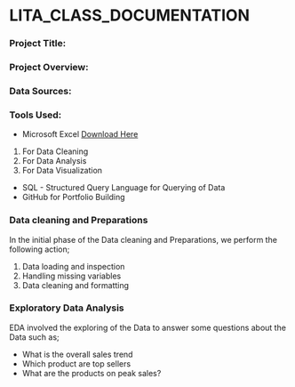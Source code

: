 # LITA_CLASS_DOCUMENTATION

### Project Title:

### Project Overview:

### Data Sources:

### Tools Used:
- Microsoft Excel [Download Here](https://www.microsoft.com)
1. For Data Cleaning
2. For Data Analysis
3. For Data Visualization
- SQL - Structured Query Language for Querying of Data
- GitHub for Portfolio Building
  
### Data cleaning and Preparations
  In the initial phase of the Data cleaning and Preparations, we perform the following action;
  1. Data loading and inspection
  2. Handling missing variables
  3. Data cleaning and formatting

  ### Exploratory Data Analysis
  EDA involved the exploring of the Data to answer some questions about the Data such as;
  - What is the overall sales trend
  - Which product are top sellers
  - What are the products on peak sales?
  

  
